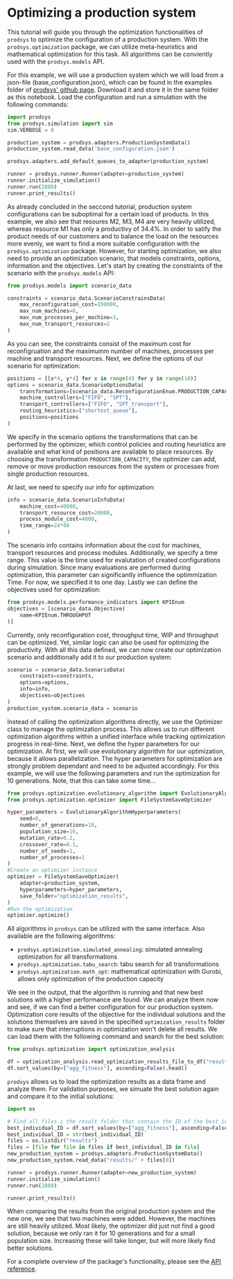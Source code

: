 # Optimizing a production system

This tutorial will guide you through the optimization functionalities of `prodsys` to optimize the configuration of a production system. With the `prodsys.optimization` package, we can utilize meta-heuristics and mathematical optimization for this task. All algorithms can be conviently used with the `prodsys.models` API.

For this example, we will use a production system which we will load from a json-file (base_configuration.json), which can be found in the examples folder of [prodsys' github page](https://github.com/sdm4fzi/prodsys/tree/main/examples/tutorials). Download it and store it in the same folder as this notebook. Load the configuration and run a simulation with the following commands:

```python
import prodsys
from prodsys.simulation import sim
sim.VERBOSE = 0

production_system = prodsys.adapters.ProductionSystemData()
production_system.read_data('base_configuration.json')

prodsys.adapters.add_default_queues_to_adapter(production_system)

runner = prodsys.runner.Runner(adapter=production_system)
runner.initialize_simulation()
runner.run(2880)
runner.print_results()
```

As already concluded in the seccond tutorial, production system configurations can be suboptimal for a certain load of products. In this example, we also see that resoures M2, M3, M4 are very heavily utilized, whereas resource M1 has only a productivy of 34.4%. In order to satify the product needs of our customers and to balance the load on the resources more evenly, we want to find a more suitable configuration with the `prodsys.optimization` package. However, for starting optimization, we also need to provide an optimization scenario, that models constraints, options, information and the objectives. Let's start by creating the constraints of the scenario with the `prodsys.models` API:

```python
from prodsys.models import scenario_data

constraints = scenario_data.ScenarioConstrainsData(
    max_reconfiguration_cost=100000,
    max_num_machines=8,
    max_num_processes_per_machine=3,
    max_num_transport_resources=2
)
```

As you can see, the constraints consist of the maximum cost for reconfigruation and the maximumm number of machines, processes per machine and transport resources. Next, we define the options of our scenario for optimization:

```python
positions = [[x*4, y*4] for x in range(4) for y in range(10)]
options = scenario_data.ScenarioOptionsData(
    transformations=[scenario_data.ReconfigurationEnum.PRODUCTION_CAPACITY],
    machine_controllers=["FIFO", "SPT"],
    transport_controllers=["FIFO", "SPT_transport"],
    routing_heuristics=["shortest_queue"],
    positions=positions
)
```

We specify in the scenario options the transformations that can be performed by the optimizer, which control policies and routing heuristics are available and what kind of positions are available to place resources. By choosing the transformation `PRODUCTION_CAPACITY`, the optimizer can add, remove or move production resources from the system or processes from single production resources.

At last, we need to specify our info for optimization:

```python
info = scenario_data.ScenarioInfoData(
    machine_cost=40000,
    transport_resource_cost=20000,
    process_module_cost=4000,
    time_range=24*60
)
```

The scenario info contains information about the cost for machines, transport resources and process modules. Additionally, we specify a time range. This value is the time used for evalutation of created configurations during simulation. Since many evaluations are performed during optimization, this parameter can significantly influence the optimmization Time. For now, we specified it to one day. Lastly we can define the objectives used for optimization:

```python
from prodsys.models.performance_indicators import KPIEnum
objectives = [scenario_data.Objective(
    name=KPIEnum.THROUGHPUT
)]
```

Currently, only reconfiguration cost, throughput time, WIP and throughput can be optimized. Yet, similar logic can also be used for optimizing the productivity. With all this data defined, we can now create our optimization scenario and additionally add it to our production system:

```python
scenario = scenario_data.ScenarioData(
    constraints=constraints,
    options=options,
    info=info,
    objectives=objectives
)
production_system.scenario_data = scenario
```

Instead of calling the optimization algorithms directly, we use the Optimizer class to manage the optimization process. This allows us to run different optimization algorithms within a unified interface while tracking optimization progress in real-time. Next, we define the hyper parameters for our optimization. At first, we will use evolutionary algorithm for our optimization, because it allows parallelization. The hyper parameters for optimization are strongly problem dependant and need to be adjusted accordingly. For this example, we will use the following parameters and run the optimization for 10 generations. Note, that this can take some time...

```python
from prodsys.optimization.evolutionary_algorithm import EvolutionaryAlgorithmHyperparameters
from prodsys.optimization.optimizer import FileSystemSaveOptimizer

hyper_parameters = EvolutionaryAlgorithmHyperparameters(
    seed=0,
    number_of_generations=10,
    population_size=16,
    mutation_rate=0.2,
    crossover_rate=0.1,
    number_of_seeds=1,
    number_of_processes=1
)
#Create an optimizer instance
optimizer = FileSystemSaveOptimizer(
    adapter=production_system,
    hyperparameters=hyper_parameters,
    save_folder="optimization_results",
)
#Run the optimization
optimizer.optimize()
```

All algorithms in `prodsys` can be utilized with the same interface. Also available are the following algorithms:

- `prodsys.optimization.simulated_annealing`: simulated annealing optimization for all transformations
- `prodsys.optimization.tabu_search`: tabu search for all transformations
- `prodsys.optimization.math_opt`: mathematical optimization with Gurobi, allows only optimization of the production capacity

We see in the output, that the algorithm is running and that new best solutions with a higher performance are found. We can analyze them now and see, if we can find a better configuration for our production system. Optimization core results of the objective for the individual solutions and the solutions themselves are saved in the specified `optimization_results` folder to make sure that interruptions in optimization won't delete all results. We can load them with the following command and search for the best solution:

```python
from prodsys.optimization import optimization_analysis

df = optimization_analysis.read_optimization_results_file_to_df("results/optimization_results.json", "evolutionary")
df.sort_values(by=["agg_fitness"], ascending=False).head()
```

`prodsys` allows us to load the optimization results as a data frame and analyze them. For validation purposes, we simuate the best solution again and compare it to the initial solutions:

```python
import os 

# Find all files i the result folder that contain the ID of the best individual
best_individual_ID = df.sort_values(by=["agg_fitness"], ascending=False).head()["ID"].values[0]
best_individual_ID = str(best_individual_ID)
files = os.listdir("results")
files = [file for file in files if best_individual_ID in file]
new_production_system = prodsys.adapters.ProductionSystemData()
new_production_system.read_data("results/" + files[0])

runner = prodsys.runner.Runner(adapter=new_production_system)
runner.initialize_simulation()
runner.run(2880)

runner.print_results()
```

When comparing the results from the original production system and the new one, we see that two machines were added. However, the machines are still heavily utilized. Most likely, the optimizer did just not find a good solution, because we only ran it for 10 generations and for a small population size. Increasing these will take longer, but will more likely find better solutions.

For a complete overview of the package's functionality, please see the [API reference](../API_reference/API_reference_0_overview.md).
